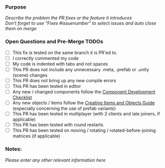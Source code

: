 ### Purpose
_Describe the problem the PR fixes or the feature it introduces_<br>
_Don't forget to use "Fixes #issuenumber" to select issues and auto close them on merge_

### Open Questions and Pre-Merge TODOs

- [ ]  This fix is tested on the same branch it is PR'ed to.
- [ ]  I correctly commented my code
- [ ]  My code is indented with tabs and not spaces
- [ ]  This PR does not include any unnecessary .meta, .prefab or .unity (scene) changes
- [ ]  This PR does not bring up any new compile errors
- [ ]  This PR has been tested in editor
- [ ]  Any new / changed components follow the [Component Development Checklist](https://github.com/unitystation/unitystation/wiki/Component-Development-Checklist)
- [ ]  Any new objects / items follow the [Creating Items and Objects Guide](https://github.com/unitystation/unitystation/wiki/Creating-Items-and-Objects%3A-Now-With-Prefab-Variants) (especially concerning the use of prefab variants)
- [ ]  This PR has been tested in multiplayer (with 2 clients and late joiners, if applicable)
- [ ]  This PR has been tested with round restarts.
- [ ]  This PR has been tested on moving / rotating / rotated-before-joining matrices (if applicable)

### Notes:
_Please enter any other relevant information here_
